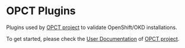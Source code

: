# OPCT Plugins

Plugins used by [OPCT project](https://github.com/redhat-openshift-ecosystem/provider-certification-tool) to validate OpenShift/OKD installations.

To get started, please check the [User Documentation](https://redhat-openshift-ecosystem.github.io/provider-certification-tool/user/) of [OPCT project](https://github.com/redhat-openshift-ecosystem/provider-certification-tool).
